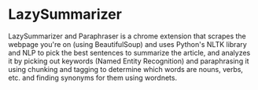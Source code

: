 # LazySummarizer
LazySummarizer and Paraphraser is a chrome extension that scrapes the webpage you're on (using BeautifulSoup) and uses Python's NLTK library and NLP to pick the best sentences to summarize the article, and analyzes it by picking out keywords (Named Entity Recognition) and paraphrasing it using chunking and tagging to determine which words are nouns, verbs, etc. and finding synonyms for them using wordnets.
